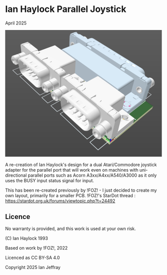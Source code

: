 # Ian Haylock Parallel Joystick

April 2025


![3D View](Generated/ParallelJoysticks_3D_View.PNG)

A re-creation of Ian Haylock's design for a dual Atari/Commodore joystick adapter for the parallel port that will work even on machines with uni-directional parallel ports such as Acorn A3xx/A4xx/A540/A3000 as it only uses the BUSY input status signal for input.

This has been re-created previously by !FOZ! - I just decided to create my own layout, primarily for a smaller PCB.
!FOZ!'s StarDot thread : https://stardot.org.uk/forums/viewtopic.php?t=24492


## Licence

No warranty is provided, and this work is used at your own risk.

(C) Ian Haylock 1993

Based on work by !FOZ!, 2022

Licenced as CC BY-SA 4.0

Copyright 2025 Ian Jeffray
